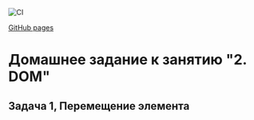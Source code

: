![CI](https://github.com/PVLKorobov/NT_JS3_2-1/actions/workflows/web.yml/badge.svg)

[GitHub pages](https://pvlkorobov.github.io/NT_JS3_2-1/)

# Домашнее задание к занятию "2. DOM"

## Задача 1, Перемещение элемента
